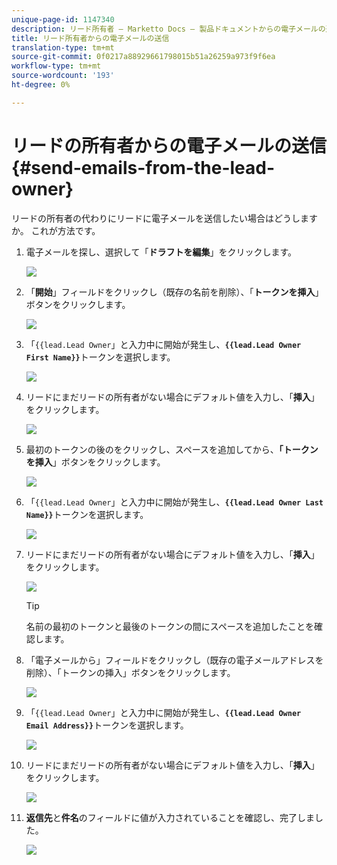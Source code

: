 ```yaml
---
unique-page-id: 1147340
description: リード所有者 — Marketto Docs — 製品ドキュメントからの電子メールの送信
title: リード所有者からの電子メールの送信
translation-type: tm+mt
source-git-commit: 0f0217a88929661798015b51a26259a973f9f6ea
workflow-type: tm+mt
source-wordcount: '193'
ht-degree: 0%

---
```



# リードの所有者からの電子メールの送信{#send-emails-from-the-lead-owner}

リードの所有者の代わりにリードに電子メールを送信したい場合はどうしますか。  これが方法です。

1. 電子メールを探し、選択して「**ドラフトを編集**」をクリックします。

   ![](assets/one.png)

1. 「**開始**」フィールドをクリックし（既存の名前を削除）、「**トークンを挿入**」ボタンをクリックします。

   ![](assets/two.png)

1. 「`{{lead.Lead Owner`」と入力中に開始が発生し、**`{{lead.Lead Owner First Name}}`**&#x200B;トークンを選択します。

   ![](assets/image2014-9-11-13-3a7-3a43.png)

1. リードにまだリードの所有者がない場合にデフォルト値を入力し、「**挿入**」をクリックします。

   ![](assets/image2014-9-11-13-3a7-3a58.png)

1. 最初のトークンの後のをクリックし、スペースを追加してから、**「トークンを挿入**」ボタンをクリックします。

   ![](assets/five.png)

1. 「`{{lead.Lead Owner`」と入力中に開始が発生し、**`{{lead.Lead Owner Last Name}}`**&#x200B;トークンを選択します。

   ![](assets/image2014-9-11-13-3a8-3a24.png)

1. リードにまだリードの所有者がない場合にデフォルト値を入力し、「**挿入**」をクリックします。

   ![](assets/image2014-9-11-13-3a8-3a39.png)

   >[!TIP]
   >
   >名前の最初のトークンと最後のトークンの間にスペースを追加したことを確認します。

1. 「電子メールから」フィールドをクリックし（既存の電子メールアドレスを削除）、「トークンの挿入」ボタンをクリックします。

   ![](assets/eight.png)

1. 「`{{lead.Lead Owner`」と入力中に開始が発生し、**`{{lead.Lead Owner Email Address}}`**&#x200B;トークンを選択します。

   ![](assets/image2014-9-11-13-3a9-3a33.png)

1. リードにまだリードの所有者がない場合にデフォルト値を入力し、「**挿入**」をクリックします。

   ![](assets/ten.png)

1. **返信先**&#x200B;と&#x200B;**件名**&#x200B;のフィールドに値が入力されていることを確認し、完了しました。

   ![](assets/eleven.png)
